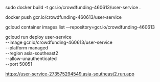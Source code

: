 sudo docker build -t gcr.io/crowdfunding-460613/user-service .

docker push gcr.io/crowdfunding-460613/user-service

gcloud container images list --repository=gcr.io/crowdfunding-460613

gcloud run deploy user-service \
  --image gcr.io/crowdfunding-460613/user-service \
  --platform managed \
  --region asia-southeast2 \
  --allow-unauthenticated \
  --port 50051

 https://user-service-273575294549.asia-southeast2.run.app